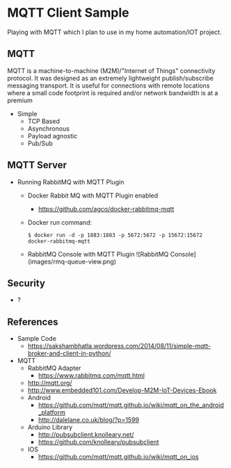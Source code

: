 # MQTT Client Sample
Playing with MQTT which I plan to use in my home automation/IOT project.

## MQTT
MQTT is a machine-to-machine (M2M)/"Internet of Things" connectivity protocol. It was designed as an extremely lightweight publish/subscribe messaging transport. It is useful for connections with remote locations where a small code footprint is required and/or network bandwidth is at a premium

* Simple
  * TCP Based
  * Asynchronous
  * Payload agnostic
  * Pub/Sub

## MQTT Server
* Running RabbitMQ with MQTT Plugin
  * Docker Rabbit MQ with MQTT Plugin enabled
    * https://github.com/agco/docker-rabbitmq-mqtt
  * Docker run command:

    ```
    $ docker run -d -p 1883:1883 -p 5672:5672 -p 15672:15672 docker-rabbitmq-mqtt
    ```
  * RabbitMQ Console with MQTT Plugin
    ![RabbitMQ Console]
    (images/rmq-queue-view.png)

## Security
* ?


## References
* Sample Code
  * https://sakshambhatla.wordpress.com/2014/08/11/simple-mqtt-broker-and-client-in-python/
* MQTT
  * RabbitMQ Adapter
    * https://www.rabbitmq.com/mqtt.html
  * http://mqtt.org/
  * http://www.embedded101.com/Develop-M2M-IoT-Devices-Ebook
  * Android
    * https://github.com/mqtt/mqtt.github.io/wiki/mqtt_on_the_android_platform
    * http://dalelane.co.uk/blog/?p=1599
  * Arduino Library
    * http://pubsubclient.knolleary.net/
    * https://github.com/knolleary/pubsubclient
  * IOS
    * https://github.com/mqtt/mqtt.github.io/wiki/mqtt_on_ios

